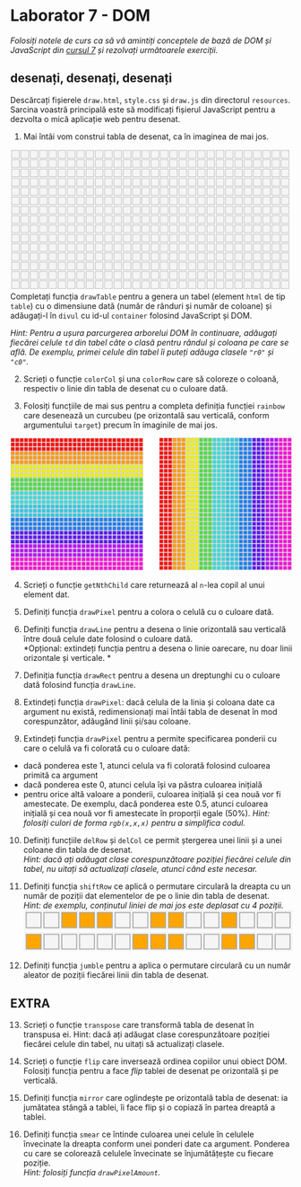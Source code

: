 # Laborator 7 - DOM

*Folosiți notele de curs ca să vă amintiți conceptele de bază de DOM și JavaScript din [cursul 7](https://cs.unibuc.ro/~cechirita/tw/c7) și rezolvați următoarele exerciții.*  

## desenați, desenați, desenați

Descărcați fișierele `draw.html`, `style.css` și `draw.js` din directorul `resources`. Sarcina voastră principală este să modificați fișierul JavaScript pentru a dezvolta o mică aplicație web pentru desenat. 

1. Mai întâi vom construi tabla de desenat, ca în imaginea de mai jos.

![tablă](resources/images/table.png)  
Completați funcția `drawTable` pentru a genera un tabel (element `html` de tip `table`) cu o dimensiune dată (număr de rânduri și număr de coloane) și adăugați-l în `divul` cu id-ul `container` folosind JavaScript și DOM.  

*Hint: Pentru a ușura parcurgerea arborelui DOM în continuare, adăugați fiecărei celule `td` din tabel câte o clasă pentru rândul și coloana pe care se află. De exemplu, primei celule din tabel îi puteți adăuga clasele `"r0"` și `"c0"`.*

2. Scrieți o funcție `colorCol` și una `colorRow` care să coloreze o coloană, respectiv o linie din tabla de desenat cu o culoare dată.

3. Folosiți funcțiile de mai sus pentru a completa definiția funcției `rainbow` care desenează un curcubeu (pe orizontală sau verticală, conform argumentului `target`) precum în imaginile de mai jos. 

![](resources/images/rbw.png)  

4. Scrieți o funcție `getNthChild` care returnează al `n`-lea copil al unui element dat.

5. Definiți funcția `drawPixel` pentru a colora o celulă cu o culoare dată.

6. Definiți funcția `drawLine` pentru a desena o linie orizontală sau verticală între două celule date folosind o culoare dată.  
*Opțional: extindeți funcția pentru a desena o linie oarecare, nu doar linii orizontale și verticale. * 

7. Definiția funcția `drawRect` pentru a desena un dreptunghi cu o culoare dată folosind funcția `drawLine`. 

8. Extindeți funcția `drawPixel`: dacă celula de la linia și coloana date ca argument nu există, redimensionați mai întâi tabla de desenat în mod corespunzător, adăugând linii și/sau coloane.

9. Extindeți funcția `drawPixel` pentru a permite specificarea ponderii cu care o celulă va fi colorată cu o culoare dată: 
- dacă ponderea este 1, atunci celula va fi colorată folosind culoarea primită ca argument
- dacă ponderea este 0, atunci celula își va păstra culoarea inițială
- pentru orice altă valoare a ponderii, culoarea inițială și cea nouă vor fi amestecate. De exemplu, dacă ponderea este 0.5, atunci 
   culoarea inițială și cea nouă vor fi amestecate în proporții egale (50%).
*Hint: folosiți culori de forma `rgb(x,x,x)` pentru a simplifica codul.*

10. Definiți funcțiile `delRow` și `delCol` ce permit ștergerea unei linii și a unei coloane din tabla de desenat.  
*Hint: dacă ați adăugat clase corespunzătoare poziției fiecărei celule din tabel, nu uitați să actualizați clasele, atunci când este necesar.*

11. Definiți funcția `shiftRow` ce aplică o permutare circulară la dreapta cu un număr de poziții dat elementelor de pe o linie din tabla de desenat.  
*Hint: de exemplu, conținutul liniei de mai jos este deplasat cu 4 poziții.*  
![](resources/images/perm.png)  
![](resources/images/perm-1.png)  
 
12. Definiți funcția `jumble` pentru a aplica o permutare circulară
   cu un număr aleator de poziții fiecărei linii din tabla de desenat.

## EXTRA

13. Scrieți o funcție `transpose` care transformă tabla de desenat în transpusa ei. Hint: dacă ați adăugat clase corespunzătoare poziției fiecărei celule din tabel, nu uitați să actualizați clasele.

14. Scrieți o funcție `flip` care inversează ordinea copiilor unui obiect DOM. Folosiți funcția pentru a face *flip* tablei de desenat pe orizontală și pe verticală.


15. Definiți funcția `mirror` care oglindește pe orizontală tabla de desenat: ia jumătatea stângă a tablei, îi face flip și o copiază în partea dreaptă a tablei.

16. Definiți funcția `smear` ce întinde culoarea unei celule în celulele învecinate la dreapta conform unei ponderi date ca argument. Ponderea cu care se colorează celulele învecinate se înjumătățește cu fiecare poziție.  
*Hint: folosiți funcția `drawPixelAmount`.*
 

